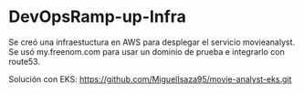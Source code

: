 # DevOpsRamp-up-Infra  
Se creó una infraestuctura en AWS para desplegar el servicio movieanalyst.  
Se usó my.freenom.com para usar un dominio de prueba e integrarlo con route53.  

Solución con EKS: https://github.com/MiguelIsaza95/movie-analyst-eks.git
